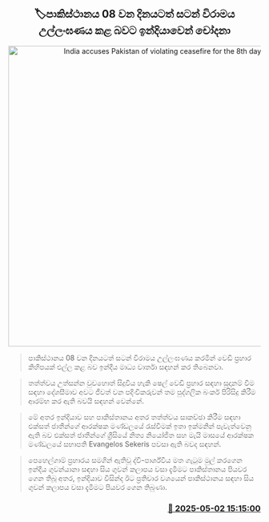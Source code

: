<p align='center'><b><h2 align='center' title='India accuses Pakistan of violating ceasefire for the 8th day'>🏷පාකිස්ථානය 08 වන දිනයටත් සටන් විරාමය උල්ලංඝණය කළ බවට ඉන්දියාවෙන් චෝදනා</h2></b></p>
<p align='center'><img src='https://helakuru.sgp1.cdn.digitaloceanspaces.com/esana/images/lib/india-pakistan-new.jpg' width='600' alt='India accuses Pakistan of violating ceasefire for the 8th day'></p>

> පාකිස්ථානය 08 වන දිනයටත් සටන් විරාමය උල්ලංඝණය කරමින් වෙඩි ප්‍රහාර කිහිපයක් එල්ල කළ බව ඉන්දීය මාධ්‍ය වාර්තා සඳහන් කර තිබෙනවා.

> තත්ත්වය උත්සන්න වුවහොත් සිදුවිය හැකි ෂෙල් වෙඩි ප්‍රහාර සඳහා සූදානම් වීම සඳහා දේශසීමාව අවට ජීවත් වන පදිංචිකරුවන් තම පුද්ගලික බංකර් පිරිසිදු කිරීම ආරම්භ කර ඇති බවයි සඳහන් වෙන්නේ.

> මේ අතර ඉන්දියාව සහ පාකිස්තානය අතර තත්ත්වය සාකච්ඡා කිරීම සඳහා එක්සත් ජාතීන්ගේ ආරක්ෂක මණ්ඩලයේ රැස්වීමක් ඉතා ඉක්මනින් පැවැත්වෙනු ඇති බව එක්සත් ජාතීන්ගේ ග්‍රීසියේ නිත්‍ය නියෝජිත සහ මැයි මාසයේ ආරක්ෂක මණ්ඩලයේ සභාපති Evangelos Sekeris පවසා ඇති බවද සඳහන්.

> පෙහෙල්ගාම් ප්‍රහාරය සමගින් ඇතිවූ ද්වි-පාර්ශ්වීය මත ගැටුම මුල් කරගෙන ඉන්දීය ගුවන්යානා සඳහා සිය ගුවන් කලාපය වසා දැමීමට පාකිස්තානය පියවර ගෙන තිබූ අතර, ඉන්දියාව විසින්ද ඊට ප්‍රතිචාර වශයෙන් පාකිස්ථානය සඳහා සිය ගුවන් කලාපය වසා දැමීමට පියවර ගෙන තිබුණා.



<h3 align='right'><a href='https://www.helakuru.lk/esana/p/109744/'>📅 2025-05-02 15:15:00</a></h3>
